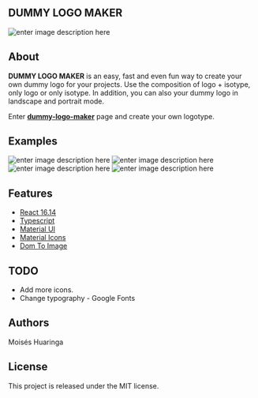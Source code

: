 
## DUMMY LOGO MAKER
![enter image description here](https://moiseshp.github.io/dummy-logo-maker-v1/dummy-logo.png)

## About
**DUMMY LOGO MAKER** is an easy, fast and even fun way to create your own dummy logo for your projects. Use the composition of logo + isotype, only logo or only isotype. In addition, you can also your dummy logo in landscape and portrait mode.

Enter **[dummy-logo-maker](https://moiseshp.github.io/dummy-logo-maker-v1/)** page and create your own logotype.

## Examples
![enter image description here](https://moiseshp.github.io/dummy-logo-maker-v1/dummy-logo_example-1.png)
![enter image description here](https://moiseshp.github.io/dummy-logo-maker-v1/dummy-logo_example-2.png)
![enter image description here](https://moiseshp.github.io/dummy-logo-maker-v1/dummy-logo_example-4.png)
![enter image description here](https://moiseshp.github.io/dummy-logo-maker-v1/dummy-logo_example-5.png)

## Features

 - [React 16.14](https://reactjs.org/docs/getting-started.html)
 - [Typescript](https://www.typescriptlang.org/)
 - [Material UI](https://material-ui.com/)
 - [Material Icons](https://material.io/resources/icons/?style=baseline)
 - [Dom To Image](https://github.com/tsayen/dom-to-image)

## TODO
 - Add more icons.
 - Change typography - Google Fonts

##  Authors
Moisés Huaringa

## License
This project is released under the MIT license.
